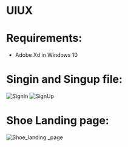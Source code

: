 # UIUX
# Requirements:
  * Adobe Xd in Windows 10
  
# Singin and Singup file:
![SignIn](https://user-images.githubusercontent.com/67977999/113823668-8b23be80-979c-11eb-820f-d357ffffcd89.png)
![SignUp](https://user-images.githubusercontent.com/67977999/113823700-94ad2680-979c-11eb-917b-654b9d06220e.png)

# Shoe Landing page:
![Shoe_landing _page](https://user-images.githubusercontent.com/67977999/114080841-7729ab00-98c9-11eb-99e9-cfbfa1e17139.jpg)



